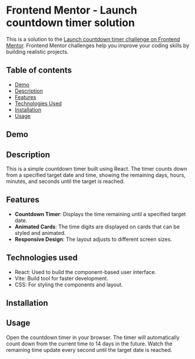 # Frontend Mentor - Launch countdown timer solution

This is a solution to the [Launch countdown timer challenge on Frontend Mentor](https://www.frontendmentor.io/challenges/launch-countdown-timer-N0XkGfyz-). Frontend Mentor challenges help you improve your coding skills by building realistic projects.

## Table of contents

- [Demo](#demo)
- [Description](#description)
- [Features](#features)
- [Technologies Used](#technologies-used)
- [Installation](#installation)
- [Usage](#usage)

## Demo

## Description

This is a simple countdown timer built using React. The timer counts down from a specified target date and time, showing the remaining days, hours, minutes, and seconds until the target is reached.

## Features

- **Countdown Timer**: Displays the time remaining until a specified target date.
- **Animated Cards**: The time digits are displayed on cards that can be styled and animated.
- **Responsive Design**: The layout adjusts to different screen sizes.

## Technologies used

- React: Used to build the component-based user interface.
- Vite: Build tool for faster development.
- CSS: For styling the components and layout.

## Installation

## Usage

Open the countdown timer in your browser.
The timer will automatically count down from the current time to 14 days in the future.
Watch the remaining time update every second until the target date is reached.
